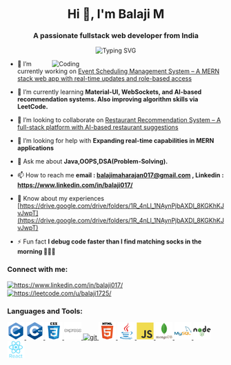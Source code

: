 <h1 align="center">Hi 👋, I'm Balaji M</h1>
<h3 align="center">A passionate fullstack web developer from India</h3>
<p align="center">
  <img src="https://readme-typing-svg.herokuapp.com?font=Fira+Code&size=28&pause=1000&color=00BFFF&center=true&vCenter=true&width=800&lines=Hi+%F0%9F%91%8B%2C+I'm+Balaji+M.;Frontend+Developer+from+India;Always+learning+something+new!;MERN+Stack+%7C+Problem+Solver+%7C+Tech+Enthusiast" alt="Typing SVG" />
</p>
<img align="right" alt="Coding" width="400" src="https://t3.ftcdn.net/jpg/06/60/44/92/360_F_660449277_KTdoBU1B1gWjwjKPlsCwWgnxzOoorB5b.jpg" />

- 🔭 I’m currently working on [Event Scheduling Management System – A MERN stack web app with real-time updates and role-based access](https://github.com/Balaji01725/Event_Management)

- 🌱 I’m currently learning **Material-UI, WebSockets, and AI-based recommendation systems. Also improving algorithm skills via LeetCode.**

- 👯 I’m looking to collaborate on [Restaurant Recommendation System – A full-stack platform with AI-based restaurant suggestions](https://github.com/Balaji01725/Restautants_Recommentation)

- 🤝 I’m looking for help with **Expanding real-time capabilities in MERN applications**

- 💬 Ask me about **Java,OOPS,DSA(Problem-Solving).**

- 📫 How to reach me **email : balajimaharajan017@gmail.com , Linkedin : https://www.linkedin.com/in/balaji017/**

- 📄 Know about my experiences [https://drive.google.com/drive/folders/1R_4nLl_1NAynPjbAXDl_8KGKhKJvJwpT](https://drive.google.com/drive/folders/1R_4nLl_1NAynPjbAXDl_8KGKhKJvJwpT)

- ⚡ Fun fact **I debug code faster than I find matching socks in the morning 🧦👨‍💻**

<h3 align="left">Connect with me:</h3>
<p align="left">
<a href="https://linkedin.com/in/https://www.linkedin.com/in/balaji017/" target="blank"><img align="center" src="https://raw.githubusercontent.com/rahuldkjain/github-profile-readme-generator/master/src/images/icons/Social/linked-in-alt.svg" alt="https://www.linkedin.com/in/balaji017/" height="30" width="40" /></a>
<a href="https://www.leetcode.com/https://leetcode.com/u/balaji1725/" target="blank"><img align="center" src="https://raw.githubusercontent.com/rahuldkjain/github-profile-readme-generator/master/src/images/icons/Social/leet-code.svg" alt="https://leetcode.com/u/balaji1725/" height="30" width="40" /></a>
</p>

<h3 align="left">Languages and Tools:</h3>
<p align="left"> <a href="https://www.cprogramming.com/" target="_blank" rel="noreferrer"> <img src="https://raw.githubusercontent.com/devicons/devicon/master/icons/c/c-original.svg" alt="c" width="40" height="40"/> </a> <a href="https://www.w3schools.com/cpp/" target="_blank" rel="noreferrer"> <img src="https://raw.githubusercontent.com/devicons/devicon/master/icons/cplusplus/cplusplus-original.svg" alt="cplusplus" width="40" height="40"/> </a> <a href="https://www.w3schools.com/css/" target="_blank" rel="noreferrer"> <img src="https://raw.githubusercontent.com/devicons/devicon/master/icons/css3/css3-original-wordmark.svg" alt="css3" width="40" height="40"/> </a> <a href="https://expressjs.com" target="_blank" rel="noreferrer"> <img src="https://raw.githubusercontent.com/devicons/devicon/master/icons/express/express-original-wordmark.svg" alt="express" width="40" height="40"/> </a> <a href="https://git-scm.com/" target="_blank" rel="noreferrer"> <img src="https://www.vectorlogo.zone/logos/git-scm/git-scm-icon.svg" alt="git" width="40" height="40"/> </a> <a href="https://www.w3.org/html/" target="_blank" rel="noreferrer"> <img src="https://raw.githubusercontent.com/devicons/devicon/master/icons/html5/html5-original-wordmark.svg" alt="html5" width="40" height="40"/> </a> <a href="https://www.java.com" target="_blank" rel="noreferrer"> <img src="https://raw.githubusercontent.com/devicons/devicon/master/icons/java/java-original.svg" alt="java" width="40" height="40"/> </a> <a href="https://developer.mozilla.org/en-US/docs/Web/JavaScript" target="_blank" rel="noreferrer"> <img src="https://raw.githubusercontent.com/devicons/devicon/master/icons/javascript/javascript-original.svg" alt="javascript" width="40" height="40"/> </a> <a href="https://www.mongodb.com/" target="_blank" rel="noreferrer"> <img src="https://raw.githubusercontent.com/devicons/devicon/master/icons/mongodb/mongodb-original-wordmark.svg" alt="mongodb" width="40" height="40"/> </a> <a href="https://www.mysql.com/" target="_blank" rel="noreferrer"> <img src="https://raw.githubusercontent.com/devicons/devicon/master/icons/mysql/mysql-original-wordmark.svg" alt="mysql" width="40" height="40"/> </a> <a href="https://nodejs.org" target="_blank" rel="noreferrer"> <img src="https://raw.githubusercontent.com/devicons/devicon/master/icons/nodejs/nodejs-original-wordmark.svg" alt="nodejs" width="40" height="40"/> </a> <a href="https://reactjs.org/" target="_blank" rel="noreferrer"> <img src="https://raw.githubusercontent.com/devicons/devicon/master/icons/react/react-original-wordmark.svg" alt="react" width="40" height="40"/> </a> </p>
